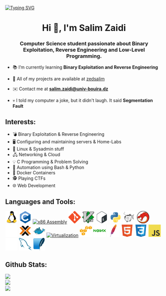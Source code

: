<a href="https://git.io/typing-svg"><img src="https://readme-typing-svg.demolab.com?font=Fira+Code&weight=700&size=25&duration=3000&pause=1000&color=2497F7&center=true&vCenter=true&random=false&width=1000&lines=Exploring+the+art+of+hacking+and+decoding+binary;Tinkering+with+low-level+programming+and+assembly;Loving+everything+about+Linux+and+Networking;Having+fun+with+Servers%2C+Home-Labs+and+Docker+;Solving+problems+with+C+language;Automating+tasks+using+Bash+and+Python" alt="Typing SVG" /></a>

<h1 align="center">Hi 👋, I'm Salim Zaidi</h1>
<h3 align="center">Computer Science student passionate about Binary Exploitation, Reverse Engineering and Low-Level Programming.</h3>
<!-- <img align="right" alt="coffee_while_working" width="400" src="coffee_while_working.gif"> -->

- 📚 I’m currently learning **Binary Exploitation and Reverse Engineering**

- 🚀 All of my projects are available at [zedsalim](https://github.com/zedsalim)

- ✉️ Contact me at **salim.zaidi@univ-bouira.dz**

- 💀 I told my computer a joke, but it didn't laugh. It said **Segmentation Fault**

<h2 align="left">Interests:</h2>
<ul>
  <li> 💣 Binary Exploitation & Reverse Engineering</li>
  <li> 🖥️ Configuring and maintaining servers & Home-Labs</li>
  <li> 🐧 Linux & Sysadmin stuff</li>
  <li> 🖧 Networking & Cloud</li>
  <li> 💡 C Programming & Problem Solving</li>
  <li> 🔧 Automation using Bash & Python</li>
  <li> 🐳 Docker Containers</li>
  <li> 🕵️ Playing CTFs</li>
  <li> 🌐 Web Development</li>
</ul>

<h2 align="left">Languages and Tools:</h2>

[<img src="https://raw.githubusercontent.com/devicons/devicon/master/icons/linux/linux-original.svg" alt="Linux" width="40" height="40">](https://www.linux.org/)
[<img src="https://raw.githubusercontent.com/devicons/devicon/master/icons/c/c-original.svg" alt="C" width="40" height="40">](https://c-faq.com/)
[<img src="https://img.icons8.com/color/48/000000/assembly.png" alt="x86 Assembly" width="40" height="40">](https://en.wikipedia.org/wiki/X86_assembly_language)
[<img src="https://raw.githubusercontent.com/devicons/devicon/master/icons/git/git-original.svg" alt="Git" width="40" height="40">](https://git-scm.com/)
[<img src="https://raw.githubusercontent.com/devicons/devicon/master/icons/vim/vim-original.svg" alt="Vim" width="40" height="40">](https://www.vim.org/)
[<img src="https://raw.githubusercontent.com/devicons/devicon/master/icons/bash/bash-original.svg" alt="Bash" width="40" height="40">](https://www.gnu.org/software/bash/)
[<img src="https://raw.githubusercontent.com/devicons/devicon/master/icons/python/python-original.svg" alt="Python" width="40" height="40">](https://www.python.org/)
[<img src="gdb.svg" alt="GDB" width="40" height="40">](https://www.gnu.org/software/gdb/)
[<img src="ghidra.png" alt="Ghidra" width="40" height="40">](https://ghidra-sre.org/)
[<img src="r2.png" alt="Radare2" width="40" height="40">](https://rada.re/n/)
[<img src="proxmox.png" alt="Proxmox" width="40" height="40">](https://www.proxmox.com/proxmox-ve/)
[<img src="https://raw.githubusercontent.com/devicons/devicon/master/icons/docker/docker-original.svg" alt="Docker" width="40" height="40">](https://www.docker.com/)
[<img src="https://img.icons8.com/color/48/000000/virtual-machine.png" alt="Virtualization" width="40" height="40">](https://en.wikipedia.org/wiki/Virtualization)
[<img src="https://raw.githubusercontent.com/devicons/devicon/master/icons/amazonwebservices/amazonwebservices-original.svg" alt="AWS" width="40" height="40">](https://aws.amazon.com/)
[<img src="https://raw.githubusercontent.com/devicons/devicon/master/icons/nginx/nginx-original.svg" alt="Nginx" width="40" height="40">](https://nginx.org/)
[<img src="https://raw.githubusercontent.com/devicons/devicon/master/icons/apache/apache-original.svg" alt="Apache" width="40" height="40">](https://httpd.apache.org/)
[<img src="https://raw.githubusercontent.com/devicons/devicon/master/icons/html5/html5-original.svg" alt="HTML5" width="40" height="40">](https://www.w3schools.com/html/)
[<img src="https://raw.githubusercontent.com/devicons/devicon/master/icons/css3/css3-original.svg" alt="CSS3" width="40" height="40">](https://www.w3schools.com/css/)
[<img src="https://raw.githubusercontent.com/devicons/devicon/master/icons/javascript/javascript-original.svg" alt="JavaScript" width="40" height="40">](https://www.javascript.com/)
[<img src="flask.png" alt="Flask" width="40" height="40">](https://flask.palletsprojects.com/)
[<img src="https://raw.githubusercontent.com/devicons/devicon/master/icons/mysql/mysql-original.svg" alt="MySQL" width="40" height="40">](https://www.mysql.com/)
[<img src="https://raw.githubusercontent.com/devicons/devicon/master/icons/sqlite/sqlite-original.svg" alt="SQLite" width="40" height="40">](https://www.sqlite.org/)

<h2 align="left">Github Stats:</h2>

![](https://github-readme-streak-stats.herokuapp.com/?user=zedsalim&theme=prussian&hide_border=true)<br/>
![](https://github-readme-stats.vercel.app/api?username=zedsalim&theme=prussian&hide_border=true&include_all_commits=false&count_private=false)<br/>
![](https://github-readme-stats.vercel.app/api/top-langs/?username=zedsalim&theme=prussian&hide_border=true&include_all_commits=false&count_private=false&layout=compact)
